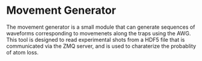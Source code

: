 # Movement Generator

The movement generator is a small module that can generate sequences of waveforms corresponding to movemenets along the traps using the AWG. This tool is designed to read experimental shots from a HDF5 file that is communicated via the ZMQ server, and is used to charaterize the probablity of atom loss.